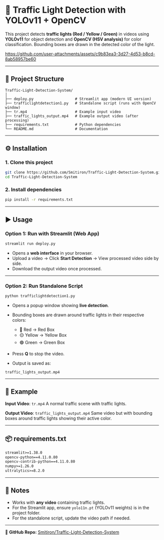 # 🚦 Traffic Light Detection with YOLOv11 + OpenCV

This project detects **traffic lights (Red / Yellow / Green)** in videos using **YOLOv11** for object detection and **OpenCV (HSV analysis)** for color classification. Bounding boxes are drawn in the detected color of the light.

https://github.com/user-attachments/assets/c9b83ea3-3d27-4d53-b8cd-8ab58957be60

---

## 📂 Project Structure

```
Traffic-Light-Detection-System/
│
├── deploy.py                   # Streamlit app (modern UI version)
├── trafficlightdetection1.py   # Standalone script (runs with OpenCV window)
├── tr.mp4                      # Example input video
├── traffic_lights_output.mp4   # Example output video (after processing)
├── requirements.txt            # Python dependencies
└── README.md                   # Documentation
```

---

## ⚙️ Installation

### 1. Clone this project

```bash
git clone https://github.com/Smitiron/Traffic-Light-Detection-System.git
cd Traffic-Light-Detection-System
```

### 2. Install dependencies

```bash
pip install -r requirements.txt
```

---

## ▶️ Usage

### Option 1: Run with Streamlit (Web App)

```bash
streamlit run deploy.py
```

* Opens a **web interface** in your browser.
* Upload a video → Click **Start Detection** → View processed video side by side.
* Download the output video once processed.

---

### Option 2: Run Standalone Script

```bash
python trafficlightdetection1.py
```

* Opens a popup window showing **live detection**.
* Bounding boxes are drawn around traffic lights in their respective colors:

  * 🔴 Red → Red Box
  * 🟡 Yellow → Yellow Box
  * 🟢 Green → Green Box
* Press **Q** to stop the video.
* Output is saved as:

```
traffic_lights_output.mp4
```

---

## 🎥 Example

**Input Video**: `tr.mp4`
A normal traffic scene with traffic lights.

**Output Video**: `traffic_lights_output.mp4`
Same video but with bounding boxes around traffic lights showing their active color.

---

## 📦 requirements.txt

```txt
streamlit>=1.38.0
opencv-python==4.11.0.80
opencv-contrib-python==4.11.0.80
numpy>=1.26.0
ultralytics>=8.2.0
```

---

## 🚀 Notes

* Works with **any video** containing traffic lights.
* For the Streamlit app, ensure `yolo11n.pt` (YOLOv11 weights) is in the project folder.
* For the standalone script, update the video path if needed.

---

📌 **GitHub Repo:** [Smitiron/Traffic-Light-Detection-System](https://github.com/Smitiron/Traffic-Light-Detection-System)



